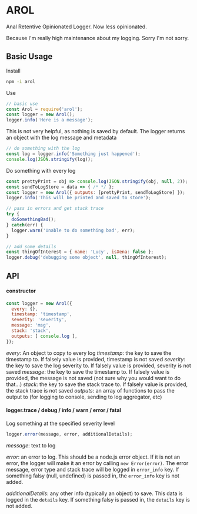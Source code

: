 # AROL

Anal Retentive Opinionated Logger. Now less opinionated.

Because I'm really high maintenance about my logging. Sorry I'm not sorry.

## Basic Usage
Install
```bash
npm -i arol
```

Use
```javascript
// basic use
const Arol = require('arol');
const logger = new Arol();
logger.info('Here is a message');
```

This is not very helpful, as nothing is saved by default. The logger returns an object with the log message and metadata
```javascript
// do something with the log
const log = logger.info('Something just happened');
console.log(JSON.stringify(log));
```

Do something with every log
```javascript
const prettyPrint = obj => console.log(JSON.stringify(obj, null, 2));
const sendToLogStore = data => { /* */ };
const logger = new Arol({ outputs: [prettyPrint, sendToLogStore] });
logger.info('This will be printed and saved to store');

// pass in errors and get stack trace
try {
  doSomethingBad();
} catch(err) {
  logger.warn('Unable to do something bad', err);
}

// add some details
const thingOfInterest = { name: 'Lucy', isXena: false };
logger.debug('debugging some object', null, thingOfInterest);

```

## API
#### constructor
```javascript
const logger = new Arol({
  every: {},
  timestamp: 'timestamp',
  severity: 'severity',
  message: 'msg',
  stack: 'stack',
  outputs: [ console.log ],
});
```
*every*: An object to copy to every log
*timestamp*: the key to save the timestamp to. If falsely value is provided, timestamp is not saved
*severity*: the key to save the log severity to. If falsely value is provided, severity is not saved
*message*: the key to save the timestamp to. If falsely value is provided, the message is not saved (not sure why you would want to do that...)
*stack*: the key to save the stack trace to. If falsely value is provided, the stack trace is not saved
*outputs*: an array of functions to pass the output to (for logging to console, sending to log aggregator, etc)


#### logger.trace / debug / info / warn / error / fatal
Log something at the specified severity level
```javascript
logger.error(message, error, additionalDetails);
```
*message*: text to log

*error*: an error to log. This should be a node.js error object. If it is not an error, the logger will make it an error by calling `new Error(error)`. The error message, error type and stack trace will be logged in `error_info` key. If something falsy (null, undefined) is passed in, the `error_info` key is not added.

*additionalDetails*: any other info (typically an object) to save. This data is logged in the `details` key. If something falsy is passed in, the `details` key is not added.
